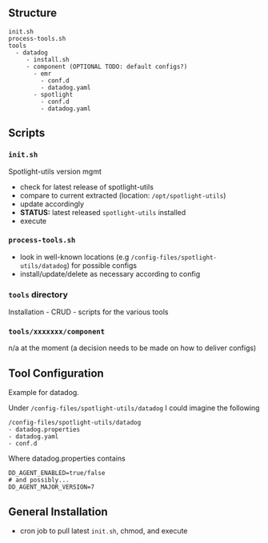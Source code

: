## Structure

```
init.sh
process-tools.sh
tools
  - datadog
     - install.sh
     - component (OPTIONAL TODO: default configs?)
       - emr
         - conf.d
         - datadog.yaml
       - spotlight
         - conf.d
         - datadog.yaml
```

## Scripts

### `init.sh`

Spotlight-utils version mgmt

- check for latest release of spotlight-utils
- compare to current extracted (location: `/opt/spotlight-utils`)
- update accordingly
- **STATUS:** latest released `spotlight-utils` installed
- execute

### `process-tools.sh`

- look in well-known locations (e.g `/config-files/spotlight-utils/datadog`) for possible configs
- install/update/delete as necessary according to config

### `tools` directory

Installation - CRUD - scripts for the various tools

### `tools/xxxxxxx/component`

n/a at the moment (a decision needs to be made on how to deliver configs)

## Tool Configuration

Example for datadog.

Under `/config-files/spotlight-utils/datadog` I could imagine the following

```
/config-files/spotlight-utils/datadog
- datadog.properties
- datadog.yaml
- conf.d
```

Where datadog.properties contains

```shell
DD_AGENT_ENABLED=true/false
# and possibly...
DD_AGENT_MAJOR_VERSION=7
```

## General Installation

- cron job to pull latest `init.sh`, chmod, and execute
